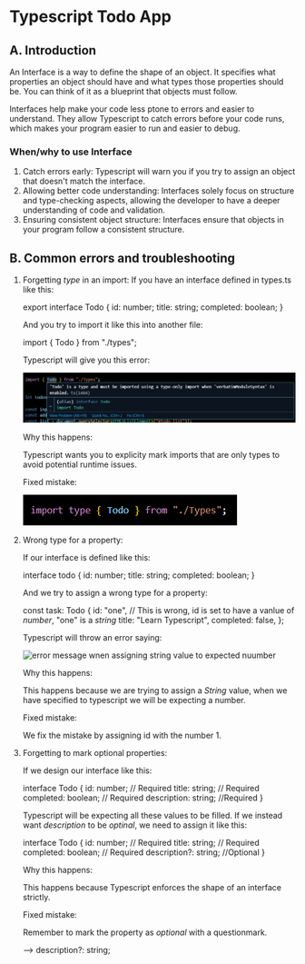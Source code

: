 # Typescript Todo App

## A. Introduction

An Interface is a way to define the shape of an object. It specifies what properties an object should have and what types those properties should be. You can think of it as a blueprint that objects must follow.

Interfaces help make your code less ptone to errors and easier to understand. They allow Typescript to catch errors before your code runs, which makes your program easier to run and easier to debug.

### When/why to use Interface

1. Catch errors early:
   Typescript will warn you if you try to assign an object that doesn't match the interface.
2. Allowing better code understanding:
   Interfaces solely focus on structure and type-checking aspects, allowing the developer to have a deeper understanding of code and validation.
3. Ensuring consistent object structure:
   Interfaces ensure that objects in your program follow a consistent structure.

## B. Common errors and troubleshooting

1. Forgetting _type_ in an import:
   If you have an interface defined in types.ts like this:

   export interface Todo {
   id: number;
   title: string;
   completed: boolean;
   }

   And you try to import it like this into another file:

   import { Todo } from "./types";

   Typescript will give you this error:

   ![type-only import error](<my-todo/src/Screenshot 2025-09-02 102650.png>)

   Why this happens:

   Typescript wants you to explicity mark imports that are only types to avoid potential runtime issues.

   Fixed mistake:

   ![fixed import](<my-todo/src/Screenshot 2025-09-02 103216.png>)

2. Wrong type for a property:

   If our interface is defined like this:

   interface todo {
   id: number;
   title: string;
   completed: boolean;
   }

   And we try to assign a wrong type for a property:

   const task: Todo {
   id: "one", // This is wrong, id is set to have a vanlue of _number_, "one" is a _string_
   title: "Learn Typescript",
   completed: false,
   };

   Typescript will throw an error saying:

   ![error message wnen assigning string value to expected nuumber](image.png)

   Why this happens:

   This happens because we are trying to assign a _String_ value, when we have specified to typescript we will be expecting a number.

   Fixed mistake:

   We fix the mistake by assigning id with the number 1.

3. Forgetting to mark optional properties:

   If we design our interface like this:

   interface Todo {
   id: number; // Required
   title: string; // Required
   completed: boolean; // Required
   description: string; //Required
   }

   Typescript will be expecting all these values to be filled. If we instead want _description_ to be _optinal_, we need to assign it like this:

   interface Todo {
   id: number; // Required
   title: string; // Required
   completed: boolean; // Required
   description?: string; //Optional
   }

   Why this happens:

   This happens because Typescript enforces the shape of an interface strictly.

   Fixed mistake:

   Remember to mark the property as _optional_ with a questionmark.

   --> description?: string;

